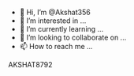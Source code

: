 - 👋 Hi, I’m @Akshat356
- 👀 I’m interested in ...
- 🌱 I’m currently learning ...
- 💞️ I’m looking to collaborate on ...
- 📫 How to reach me ...

<!---
Akshat356/Akshat356 is a ✨ special ✨ repository because its `README.md` (this file) appears on your GitHub profile.
You can click the Preview link to take a look at your changes.
--->AKSHAT8792
